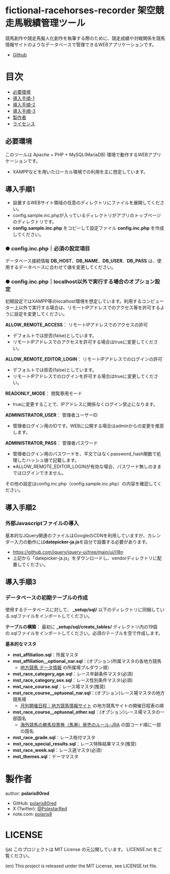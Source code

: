 fictional-racehorses-recorder 架空競走馬戦績管理ツール
====

競馬創作や競走馬擬人化創作を執筆する際のために、競走成績や対戦関係を競馬情報サイトのようなデータベースで管理できるWEBアプリケーションです。
- [Github](https://github.com/polaris80red/fictional-racehorses-recorder)

# 目次

- [必要環境](#必要環境)
- [導入手順-1](#導入手順1)
- [導入手順-2](#導入手順2)
- [導入手順-3](#導入手順3)
- [製作者](#製作者)
- [ライセンス](#ライセンス)

## 必要環境
このツールは Apache + PHP + MySQL(MariaDB) 環境で動作するWEBアプリケーションです。
- XAMPPなどを用いたローカル環境での利用を主に想定しています。

## 導入手順1
- 設置するWEBサイト領域の任意のディレクトリにファイルを展開してください。
- config.sample.inc.phpが入っているディレクトリがアプリのトップページのディレクトリです。
- **config.sample.inc.php** をコピーして設定ファイル **config.inc.php** を作成してください。

### ● config.inc.php｜必須の設定項目
データベース接続情報 **DB_HOST**、**DB_NAME**、**DB_USER**、**DB_PASS** は、使用するデータベースに合わせて値を変更してください。

### ● config.inc.php｜localhost以外で実行する場合のオプション設定
初期設定ではXAMPP等のlocalhost環境を想定しています。利用するコンピューター上以外で実行する場合は、リモートIPアドレスでのアクセス等を許可するように設定を変更してください。

**ALLOW_REMOTE_ACCESS**：
リモートIPアドレスでのアクセスの許可
- デフォルトでは拒否(false)としています。
- リモートIPアドレスでのアクセスを許可する場合はtrueに変更してください。

**ALLOW_REMOTE_EDITOR_LOGIN**：
リモートIPアドレスでのログインの許可
- デフォルトでは拒否(false)としています。
- リモートIPアドレスでのログインを許可する場合はtrueに変更してください。

**READONLY_MODE**：
閲覧専用モード
- trueに変更することで、IPアドレスに関係なくログイン禁止になります。 

**ADMINISTRATOR_USER**：
管理者ユーザーID
- 管理者ログイン用のIDです。WEBに公開する場合はadminからの変更を推奨します。

**ADMINISTRATOR_PASS**：
管理者パスワード
- 管理者ログイン用のパスワードを、平文ではなくpassword_hash関数で処理したハッシュ値で記載します。
- ※ALLOW_REMOTE_EDITOR_LOGINが有効な場合、パスワード無しのままではログインできません。

その他の設定はconfig.inc.php（config.sample.inc.php）の内容を確認してください。

## 導入手順2
### 外部Javascriptファイルの導入
基本的なJQuery関連のファイルはGoogleのCDNを利用していますが、カレンダー入力の動作には**datepicker-ja.js**を自分で設置する必要があります。
- https://github.com/jquery/jquery-ui/tree/main/ui/i18n
- 上記から「datepicker-ja.js」をダウンロードし、vendorディレクトリに配置してください。

## 導入手順3
### データベースの初期テーブルの作成
使用するデータベースに対して、 **_setup/sql/** 以下のディレクトリに同梱している.sqlファイルをインポートしてください。

**テーブルの構築**：
最初に **_setup/sql/create_tables/** ディレクトリ内の19個の.sqlファイルをインポートしてください。必須のテーブルを空で作成します。

**基本的なマスタ**
- **mst_affiliation.sql**：所属マスタ
- **mst_affiliation__optional_nar.sql**：(オプション)所属マスタの各地方競馬
    - [地方競馬 データ情報](https://www.keiba.go.jp/KeibaWeb/DataRoom/DataRoomTop) の所属場プルダウン順）
- **mst_race_category_age.sql**：レース年齢条件マスタ(必須)
- **mst_race_category_sex.sql**：レース性別条件マスタ(必須)
- **mst_race_course.sql**：レース場マスタ(推奨)
- **mst_race_course__optuonal_nar.sql**：(オプション)レース場マスタの地方競馬場
    - [月別開催日程｜地方競馬情報サイト](https://www.keiba.go.jp/KeibaWeb/MonthlyConveneInfo/MonthlyConveneInfoTop) の地方競馬サイトの開催日程表の順
- **mst_race_course__optuonal_other.sql**：(オプション)レース場マスタの一部国名
    - [海外競馬の勝馬投票券（馬券）発売のルール-JRA](https://www.jra.go.jp/keiba/overseas/rule/) の国コード順に一部の国名
- **mst_race_grade.sql**：レース格付マスタ
- **mst_race_special_results.sql**：レース特殊結果マスタ(推奨)
- **mst_race_week.sql**：レース週マスタ(必須)
- **mst_themes.sql**：テーママスタ

# 製作者
author: **polaris80red**
- GitHub: [polaris80red](https://github.com/polaris80red)
- X (Twitter): [@PolestarRed](https://twitter.com/PolestarRed)
- note.com: [polaris8](https://note.com/polaris8)

# LICENSE
(ja) このプロジェクトは MIT License の元公開しています。 LICENSE.txt をご覧ください。

(en) This project is released under the MIT License, see LICENSE.txt file.